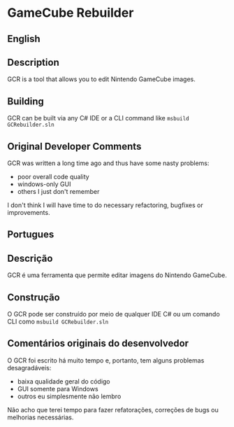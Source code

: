 # GameCube Rebuilder

## English
## Description

GCR is a tool that allows you to edit Nintendo GameCube images.

## Building

GCR can be built via any C# IDE or a CLI command like `msbuild GCRebuilder.sln`

## Original Developer Comments

GCR was written a long time ago and thus have some nasty problems:
- poor overall code quality
- windows-only GUI
- others I just don't remember

I don't think I will have time to do necessary refactoring, bugfixes or improvements.


## Portugues
## Descrição

GCR é uma ferramenta que permite editar imagens do Nintendo GameCube.

## Construção

O GCR pode ser construído por meio de qualquer IDE C# ou um comando CLI como `msbuild GCRebuilder.sln`

## Comentários originais do desenvolvedor

O GCR foi escrito há muito tempo e, portanto, tem alguns problemas desagradáveis:
- baixa qualidade geral do código
- GUI somente para Windows
- outros eu simplesmente não lembro

Não acho que terei tempo para fazer refatorações, correções de bugs ou melhorias necessárias.
